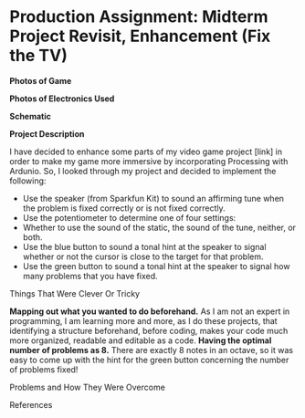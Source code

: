 # Production Assignment: Midterm Project Revisit, Enhancement (Fix the TV)

**Photos of Game**

**Photos of Electronics Used**

**Schematic**

**Project Description**

I have decided to enhance some parts of my video game project [link] in order to make my game more immersive by incorporating Processing with Ardunio.  So, I looked through my project and decided to implement the following:
- Use the speaker (from Sparkfun Kit) to sound an affirming tune when the problem is fixed correctly or is not fixed correctly. 
- Use the potentiometer to determine one of four settings:
- Whether to use the sound of the static, the sound of the tune, neither, or both.
- Use the blue button to sound a tonal hint at the speaker to signal whether or not the cursor is close to the target for that problem.
- Use the green button to sound a tonal hint at the speaker to signal how many problems that you have fixed.

Things That Were Clever Or Tricky

**Mapping out what you wanted to do beforehand.**  As I am not an expert in programming, I am learning more and more, as I do these projects, that identifying a structure beforehand, before coding, makes your code much more organized, readable and editable as a code. 
**Having the optimal number of problems as 8.**  There are exactly 8 notes in an octave, so it was easy to come up with the hint for the green button concerning the number of problems fixed! 

Problems and How They Were Overcome

References
